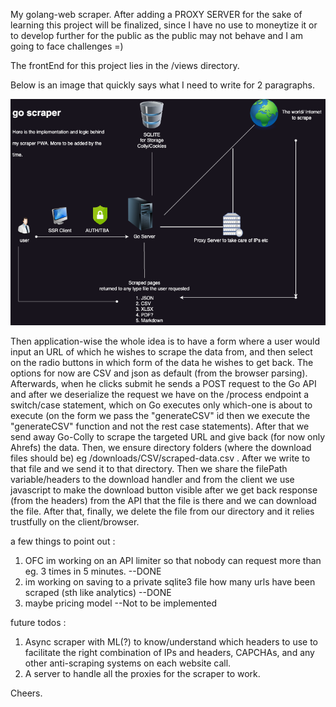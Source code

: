 My golang-web scraper. After adding a PROXY SERVER for the sake of learning this project will be finalized, since I have no use to moneytize it or to develop further for the public as the public may not behave and I am going to face challenges =) 

The frontEnd for this project lies in the /views directory.

Below is an image that quickly says what I need to write for 2 paragraphs.  

![Diagram of the PWA](https://github.com/georgekakarlis/go-scrape/blob/main/Diagram.png?raw=true)


Then application-wise the whole idea is to have a form where a user would input an URL of which he wishes to scrape the data from,
and then select on the radio buttons in which form of the data he wishes to get back. The options for now are CSV and json as default (from the browser parsing). Afterwards, when he clicks submit he sends a POST request to the Go API and after we deserialize the request we have on the /process endpoint a switch/case statement, which on Go executes only which-one is about to execute (on the form we pass the "generateCSV" id then we execute the "generateCSV" function and not the rest case statements). After that we send away Go-Colly to scrape the targeted URL and give back (for now only Ahrefs) the data. Then, we ensure directory folders (where the download files should be) eg /downloads/CSV/scraped-data.csv . After we write to that file and we send it to that directory. Then we share the filePath variable/headers to the download handler and from the client we use javascript to make the download button visible after we get back response (from the headers) from the API that the file is there and we can download the file. After that, finally, we delete the file from our directory and it relies trustfully on the client/browser. 

a few things to point out : 
1. OFC im working on an API limiter so that nobody can request more than eg. 3 times in 5 minutes. --DONE
2. im working on saving to a private sqlite3 file how many urls have been scraped (sth like analytics) --DONE
3. maybe pricing model --Not to be implemented


future todos : 
1. Async scraper with ML(?) to know/understand which headers to use to facilitate the right combination of IPs and headers, CAPCHAs, and any other anti-scraping systems on each website call.
2. A server to handle all the proxies for the scraper to work.



Cheers.